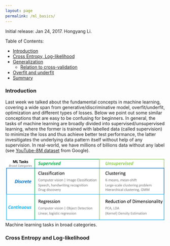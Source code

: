 ```yaml
---
layout: page
permalink: /ml_basics/
---
```


<!-- ## Note on Machine Learning Basics -->

Initial release: Jan 24, 2017. Hongyang Li.

Table of Contents:

- [Introduction](#intro)
- [Cross Entropy, Log-likelihood](#concept)
- [Generalization](#generalize)
  - [Relation to cross-validation](#cross)
- [Overfit and underfit](#overfit)
- [Summary](#summary)

<a name='intro'></a>

### Introduction

Last week we talked about the fundamental concepts in machine learning, covering a wide span from generative/discriminative model, overfit/underfit, optimization and different types of losses. Below we point out some similar conceptions that are easy to be confusing for beginners. In general, the tasks of machine learning are broadly divided into supervised/unsupervised learning, where the former is trained with labelled data (called supervision) to minimize the loss and thus achieve better test performance, the latter invesitigates the underlying data pattern itself without help of any supervision. In real-world, we have millions of billions data without any label (see [YouTube-8M dataset](https://research.google.com/youtube8m/) from Google).

<div class="fig figcenter fighighlight">
  <img src="/assets/ml/ml_task.png" height="200">
  <div class="figcaption">
    Machine learning tasks in broad categories.
  </div>
</div>


<a name='concept'></a>

### Cross Entropy and Log-likelihood

